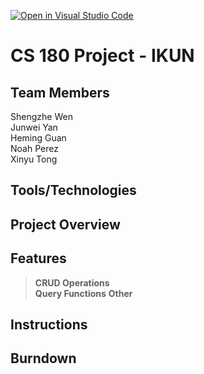 [![Open in Visual Studio Code](https://classroom.github.com/assets/open-in-vscode-718a45dd9cf7e7f842a935f5ebbe5719a5e09af4491e668f4dbf3b35d5cca122.svg)](https://classroom.github.com/online_ide?assignment_repo_id=10815326&assignment_repo_type=AssignmentRepo)
# CS 180 Project - IKUN

## Team Members
Shengzhe Wen\
Junwei Yan\
Heming Guan\
Noah Perez\
Xinyu Tong

## Tools/Technologies

## Project Overview

## Features
>**CRUD Operations**\
>**Query Functions**
>**Other**

## Instructions

## Burndown


